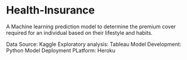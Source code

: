 # Health-Insurance
A Machine learning prediction model to determine the premium cover required for an individual based on their lifestyle and habits.

Data Source: Kaggle
Exploratory analysis: Tableau
Model Development: Python
Model Deployment PLatform: Heroku

